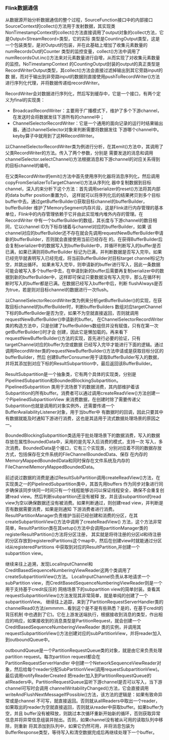 ### Flink数据通信

从数据源开始分析数据通信的整个过程，SourceFunction接口中的内部接口SourceContext的collect()方法用于发射数据，其实现类
NonTimestampContext的collect()方法直接调用了output对象的collect方法，它是Output<StreamRecord<T>>类型，它的实际
类型是CountingOutput类型，这是一个包装类型，是对Output的包装，并在此基础上增加了收集元素数量的numRecordsOut的Counter
类型的监控变量，collect()方法中调用了numRecordsOut.inc()方法来对元素数量进行自增，从而实现了对收集元素数量的监控。NoTimestampContext
的CountingOutput封装的output的真正类型是RecordWriterOutput类型，其collect()方法会直接过滤掉输出到其它旁路input的数
据，而对于输出到非旁路input的数据则直接使用pushToRecordWriter()方法进行序列化代理，并将数据传递给recordWriter。

RecordWriter会对数据进行序列化，然后写到缓存中，它是一个接口，有两个定义为final的实现类：
* BroadcastRecordWriter：主要用于广播模式下，维护了多个下游channel，在发送时会将数据发往下游所有的channel中；
* ChannelSelectorRecordWriter：它是一个通用的面向记录的运行时结果输出器，通过channelSelector对象来判断需要将数据发往
下游哪个channel中。keyby算子中就用到了这种RecordWriter。

以ChannelSelectorRecordWriter类为例进行分析，在其emit()方法中，其调用了父类RecordWriter的方法。传入了两个参数，分别是
需要发送的消息和调用channelSelector.selectChannel()方法根据消息和下游channel的对应关系得到的目标channel的编号。

在父类RecordWriter的emit()方法中首先使用序列化器将消息序列化，然后调用copyFromSerializerToTargetChannel()方法从序列化
器中复制数据到目标channel，深入的来分析下这个方法：首先调用serializer的reset()方法将其内部的data buffer position重置为0，
这样就可以将序列化后的结果拷贝到多个目标buffer中去。通过getBufferBuilder()获取目标channel的bufferBuilder，bufferBuilder
维护了MemorySegment内存片段，这是Flink进行内存管理的基本单位，Flink中的内存管理依赖于它并由此实现堆内堆外内存的管理。在RecordWriter
中有一个bufferBuilder的数组，其长度与下游channel的数目相同，它以channel ID为下标存储着与channel对应的bufferBuilder，如果
该channel对应的bufferBuilder还不存在就会先调用requestNewBufferBuilder申请新的bufferBuilder，否则就会直接使用当前已经存在
的。在获得BufferBuilder后会复制serializer中的数据写入到bufferBuilder中，并循环判断写入的buffer是否已满，如果已满则将BufferBuilder
标记为已满，并判断数据是否写入完毕。如果已经完毕就表明写入已经完成，将当前BufferBuilder对目标target channel标记为空，并跳出循环。
如果未写入完毕，则申请新的buffer进行写入，因此一条数据可能会被写入多个buffer中去，在申请到新的buffer后需要再复制serializer中的数
据到新的bufferBuilder中，这样即可保证只要数据没有写入完毕，那么在循环判断时写入的buffer都是已满。在数据已经写入buffer中后，判断
flushAlways是否为true，若是则对目标channel的数据进行一次flush。

以ChannelSelectorRecordWriter类为例来分析getBufferBuilder()的实现，在获取目标channel的bufferBuilder时，判断bufferBuilders
数组对应targetChannel下标的BufferBuilder是否为空，如果不为空就直接返回，否则就调用requestNewBufferBuilder()申请新的buffer。
在ChannelSelectorRecordWriter类的构造方法中，只是创建了bufferBuilders数组但并没有赋值，只有在第一次getBufferBuilder()时才会
创建，因此它是懒加载的。再来看下requestNewBufferBuilder()方法的实现，首先进行必要的验证，只有targetChannel对应的buffer为空或数据
已经写入完毕才能进行下面的逻辑。通过调用RecordWriter类的requestNewBufferBuilder()方法申请或是获取目标分区的bufferBuilder，然后
创建BufferConsumer用于读取BufferBuilder写入的数据，并将其添加到对应下标的ResultSubpartition中，最后返回该BufferBuilder。

ResultSubpartition是一个抽象类，它有两个具体的实现类，分别是PipelinedSubpartition和BoundedBlockingSubpartition。PipelinedSubpartition
类用于流场景下的数据消费，其内部维护着该Subpartition的所有buffer。消费者可以通过调用createReadView()方法创建一个PipelinedSubpartitionView
来消费数据，在创建时除了需要传递父Subpartition也就是调用的对象实例外，还需要传递一个BufferAvailabilityListener对象，用于当buffer中
有数据时的回调，因此只要其中有数据就能及时通知下游进行消费，这也是其适用于流式数据处理场景的原因之一。

BoundedBlockingSubpartition类适用于批处理场景下的数据消费，写入的数据存放在属性BoundedData中，采用的是先写入后消费的模式，支持一次
写入，多次消费。BoundedData是个接口，它有三个实现类，分别对应着不同的数据存放方式，包括保存在文件系统的FileChannelBoundedData、保存
在内存的MemoryMappedBoundedData和同时保存在文件系统及内存的FileChannelMemoryMappedBoundedData。

前述说过数据的消费是通过ResultSubPartition调用createReadView()方法，在实现类之一的PipelinedSubpartition类中，其首先用buffers
作为同步对象进行同步确保该同步块同一时间只有一个线程能够访问以保证线程安全，确保不会重复创建read view。然后判断subpartition还没有被释
放，并且该subpartition的read view为空以确保数据还没有被消费。如果判断通过，则创建read view，并判断是否有数据需要消费，如果是则通知
下游消费者进行消费。ResultPartitionManager负责维护当前已经创建和消费的分区，在其createSubpartitionView()方法中调用了createReadView()
方法，这个方法非常简单，ResultPartition类在其setup()方法中会调用partitionManager类的registerResultPartition()方法将分区注册，
其实就是将待注册的分区id和待注册的分区存放到registeredPartitions这个map中，然后在创建view时就能通过分区id从registeredPartitions
中获取到对应的ResultPartition,并创建一个subpartition view。

继续来往上追溯，发现LocalInputChannel和CreditBasedSequenceNumberingViewReader这两个类调用了createSubpartitionView()方法。
LocalInputChannel负责从本地请求一个subPartition view，而CreditBasedSequenceNumberingViewReader则是一个用于支持基于credit反压的
网络场景下的subpartition view的简单封装。查看其requestSubpartitionView()方法发现其非常简单，就是单纯的创建了一个subpartitionView。
继续往上追踪，来到了PartitionRequestServerHandler类的channelRead0方法(emmmm...看到这个是不是有些熟悉？是的，在基于credit的背压机制
中也遇到了它)。它在上游发送端执行，根据接收到消息的类型，作出相应的响应，如果接收到的消息类型是PartitionRequest，就会创建一个CreditBasedSequenceNumberingViewReader
类的实例，并调用其requestSubpartitionView()方法创建对应的subPartitionView，并将reader加入到outboundQueue中。

outboundQueue是一个PartitionRequestQueue类的对象，就是由它来负责处理partition request。每次partition request都会在PartitionRequestServerHandler
中创建一个NetworkSequenceViewReader对象，然后给每个reader分配SubPartitionView(调用requestSubpartitionView)。最后调用notifyReaderCreated
把reader加入到PartitionRequestQueue的allReaders中。PartitionRequestQueue监听下游channel是否可以写入，当下游channel可写时会调用
channelWritabilityChanged()方法，它会直接调用writeAndFlushNextMessageIfPossible()方法，该方法的逻辑是：如果有致命异常或是channel
不可写，就直接返回。否则就从allReaders中取出一个reader，如果取出的reader为空就直接返回，否则就从reader中获取buffer。如果buffer为空，并且
buffer没有被释放，则跳过本次循环重新开始新的循环，否则获取异常信息并将异常信息组装并抛出。否则，如果channel没有被从可用的读取队列中移除，则重新
将其添加到队列中，如果它仍然可用，并将消息包装为BufferResponse类型，等待写入和清空数据完成后再继续处理下一个buffer。